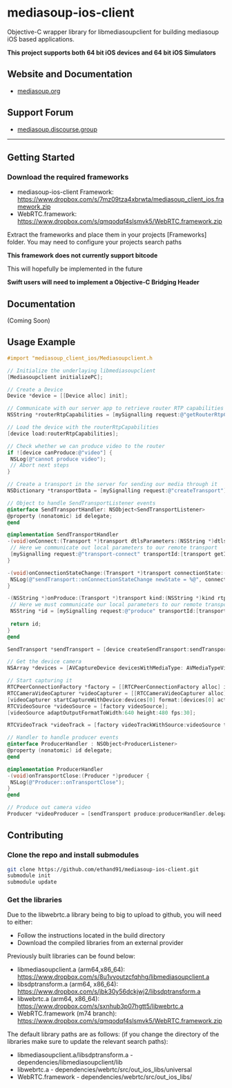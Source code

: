 # mediasoup-ios-client

Objective-C wrapper library for libmediasoupclient for building mediasoup iOS based applications.

**This project supports both 64 bit iOS devices and 64 bit iOS Simulators**

## Website and Documentation

* [mediasoup.org](https://mediasoup.org/)

## Support Forum

* [mediasoup.discourse.group](https://mediasoup.discourse.group/)

---

## Getting Started

### Download the required frameworks

* mediasoup-ios-client Framework: https://www.dropbox.com/s/7mz09tza4xbrwta/mediasoup_client_ios.framework.zip
* WebRTC.framework: https://www.dropbox.com/s/qmqodqf4slsmvk5/WebRTC.framework.zip

Extract the frameworks and place them in your projects [Frameworks] folder.
You may need to configure your projects search paths

**This framework does not currently support bitcode**

This will hopefully be implemented in the future

**Swift users will need to implement a Objective-C Bridging Header**

## Documentation

(Coming Soon)

## Usage Example

```objective-c
#import "mediasoup_client_ios/Mediasoupclient.h

// Initialize the underlaying libmediasoupclient
[Mediasoupclient initializePC];

// Create a Device
Device *device = [[Device alloc] init];

// Communicate with our server app to retrieve router RTP capabilities
NSString *routerRtpCapabilities = [mySignalling request:@"getRouterRtpCapabilities"];

// Load the device with the routerRtpCapabilities
[device load:routerRtpCapabilities];

// Check whether we can produce video to the router
if ![device canProduce:@"video"] {
 NSLog(@"cannot produce video");
 // Abort next steps
}

// Create a transport in the server for sending our media through it
NSDictionary *transportData = [mySignalling request:@"createTransport"];

// Object to handle SendTransportListener events
@interface SendTransportHandler: NSObject<SendTransportListener>
@property (nonatomic) id delegate;
@end

@implementation SendTransportHandler
-(void)onConnect:(Transport *)transport dtlsParameters:(NSString *)dtlsParameters {
 // Here we communicate out local parameters to our remote transport
 [mySignalling request:@"transport-connect" transportId:[transport getId] dtlsParameters:dtlsParameters];
}

-(void)onConnectionStateChange:(Transport *)transport connectionState:(NSString *)connectionState {
 NSLog(@"sendTransport::onConnectionStateChange newState = %@", connectionState);
}

-(NSString *)onProduce:(Transport *)transport kind:(NSString *)kind rtpParameters:(NSString *)rtpParameters appData:(NSString *)appData {
 // Here we must communicate our local parameters to our remote transport
 NSString *id = [mySignalling request:@"produce" transportId:[transport getId] kind:kind rtpParameters:rtpParameters appData:appData];
 
 return id;
}
@end

SendTransport *sendTransport = [device createSendTransport:sendTransportHandler.delegate id:transportData["id"] iceParameters:transportData["iceParameters"] iceCandidates:transportData["iceCandidates"] dtlsParameters:transportData["dtlsParameters"]];

// Get the device camera
NSArray *devices = [AVCaptureDevice devicesWithMediaType: AVMediaTypeVideo];

// Start capturing it
RTCPeerConnectionFactory *factory = [[RTCPeerConnectionFactory alloc] init];
RTCCameraVideoCapturer *videoCapturer = [[RTCCameraVideoCapturer alloc] init];
[videoCapturer startCaptureWithDevice:devices[0] format:[devices[0] activeFormat] fps:30];
RTCVideoSource *videoSource = [factory videoSource];
[videoSource adaptOutputFormatToWidth:640 height:480 fps:30];

RTCVideoTrack *videoTrack = [factory videoTrackWithSource:videoSource trackId:@"trackId"];

// Handler to handle producer events
@interface ProducerHandler : NSObject<ProducerListener>
@property (nonatomic) id delegate;
@end

@implementation ProducerHandler
-(void)onTransportClose:(Producer *)producer {
 NSLog(@"Producer::onTransportClose");
}
@end

// Produce out camera video
Producer *videoProducer = [sendTransport produce:producerHandler.delegate track:videoTrack encodings:nil codecOptions:nil];
```

## Contributing

### Clone the repo and install submodules

```bash
git clone https://github.com/ethand91/mediasoup-ios-client.git
submodule init
submodule update
```

### Get the libraries

Due to the libwebrtc.a library being to big to upload to github, you will need to either:

* Follow the instructions located in the build directory
* Download the compiled libraries from an external provider

Previously built libraries can be found below:

* libmediasoupclient.a (arm64,x86_64): https://www.dropbox.com/s/8u1vvoutzcfqhhg/libmediasoupclient.a
* libsdptransform.a (arm64, x86_64): https://www.dropbox.com/s/jbk30y56dckjwj2/libsdptransform.a
* libwebrtc.a (arm64, x86_64): https://www.dropbox.com/s/sxnhub3p07hgtt5/libwebrtc.a
* WebRTC.framework (m74 branch): https://www.dropbox.com/s/qmqodqf4slsmvk5/WebRTC.framework.zip

The default library paths are as follows: (if you change the directory of the libraries make sure to update the relevant search paths):
* libmediasoupclient.a/libsdptransform.a - dependencies/libmediasoupclient/lib
* libwebrtc.a - dependencies/webrtc/src/out_ios_libs/universal
* WebRTC.framework - dependencies/webrtc/src/out_ios_libs/
 
